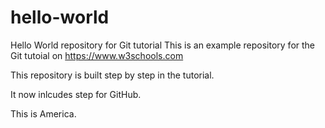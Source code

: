# hello-world
Hello World repository for Git tutorial
This is an example repository for the Git tutoial on https://www.w3schools.com

This repository is built step by step in the tutorial.

It now inlcudes step for GitHub.

This is America.
